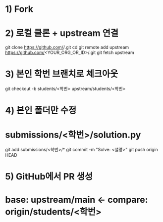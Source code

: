 # 1) Fork
# 2) 로컬 클론 + upstream 연결
git clone https://github.com/<student>/<REPO>.git
cd <REPO>
git remote add upstream https://github.com/<YOUR_ORG_OR_ID>/<REPO>.git
git fetch upstream

# 3) 본인 학번 브랜치로 체크아웃
git checkout -b students/<학번> upstream/students/<학번>

# 4) 본인 폴더만 수정
#    submissions/<학번>/solution.py
git add submissions/<학번>/*
git commit -m "Solve: <설명>"
git push origin HEAD

# 5) GitHub에서 PR 생성
#    base: upstream/main  ←  compare: origin/students/<학번>
